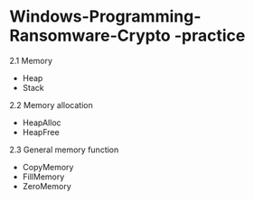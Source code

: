 # Windows-Programming-Ransomware-Crypto -practice

2.1 Memory
- Heap
- Stack

2.2 Memory allocation
- HeapAlloc
- HeapFree

2.3 General memory function
- CopyMemory
- FillMemory
- ZeroMemory